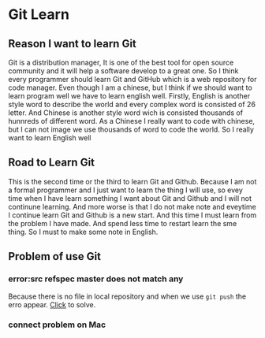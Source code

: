 # Git Learn
## Reason I want to learn Git
Git is a distribution manager, It is one of the best tool for open source community and it will help a software develop to a great one. So I think every programmer should learn Git and GitHub which is a web repository for code manager. Even though I am a chinese, but I think if we should want to learn program well we have to learn english well. Firstly, English is another style word to describe the world and every complex word is consisted of 26 letter. And Chinese is another style word wich is consisted thousands of hunnreds of different word. As a Chinese I really want to code with chinese, but I can not image we use thousands of word to code the world. So I really want to learn English well

## Road to Learn Git
This is the second time or the third to learn Git and Github. Because I am not a formal programmer and I just want to learn the thing I will use, so evey time when I have learn something I want about Git and Github and I will not continune learning. And more worse is that I do not make note and eveytime I continue learn Git and Github is a new start. And this time I must learn from the problem I have made. And spend less time to restart learn the sme thing. So I must to make some note in English.

## Problem of use Git
### error:src refspec master does not match any
Because there is no file in local repository and when we use `git push` the erro appear. [Click](http://www.jianshu.com/p/8d26730386f3) to solve.
### connect problem on Mac


